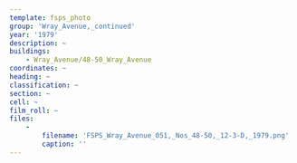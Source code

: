 ```yaml
---
template: fsps_photo
group: 'Wray_Avenue,_continued'
year: '1979'
description: ~
buildings:
    - Wray_Avenue/48-50_Wray_Avenue
coordinates: ~
heading: ~
classification: ~
section: ~
cell: ~
film_roll: ~
files:
    -
        filename: 'FSPS_Wray_Avenue_051,_Nos_48-50,_12-3-D,_1979.png'
        caption: ''
---
```

